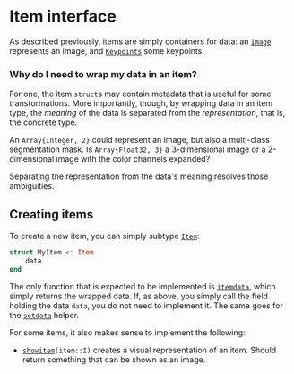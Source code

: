 # Item interface

As described previously, items are simply containers for data: an [`Image`](#) represents an image, and [`Keypoints`](#) some keypoints.

### Why do I need to wrap my data in an item?

For one, the item `struct`s may contain metadata that is useful for some transformations. More importantly, though, by wrapping data in an item type, the *meaning* of the data is separated from the *representation*, that is, the concrete type.

An `Array{Integer, 2}` could represent an image, but also a multi-class segmentation mask. Is `Array{Float32, 3}` a 3-dimensional image or a 2-dimensional image with the color channels expanded?

Separating the representation from the data's meaning resolves those ambiguities.

## Creating items

To create a new item, you can simply subtype [`Item`](#):

```julia
struct MyItem <: Item
    data
end
```

The only function that is expected to be implemented is [`itemdata`](#), which simply returns the wrapped data. If, as above, you simply call the field holding the data `data`, you do not need to implement it. The same goes for the [`setdata`](#) helper.

For some items, it also makes sense to implement the following:

- [`showitem`](#)`(item::I)` creates a visual representation of an item. Should return something that can be shown as an image.